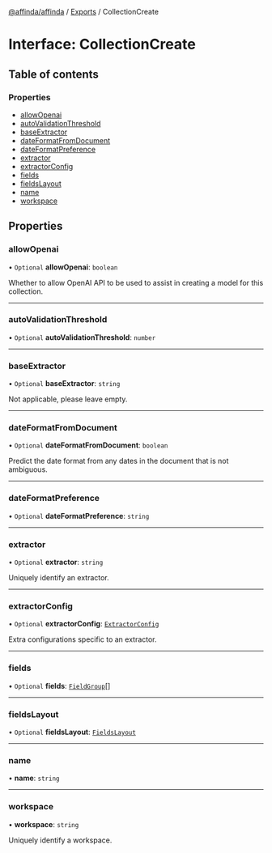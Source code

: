 [@affinda/affinda](../README.md) / [Exports](../modules.md) / CollectionCreate

# Interface: CollectionCreate

## Table of contents

### Properties

- [allowOpenai](CollectionCreate.md#allowopenai)
- [autoValidationThreshold](CollectionCreate.md#autovalidationthreshold)
- [baseExtractor](CollectionCreate.md#baseextractor)
- [dateFormatFromDocument](CollectionCreate.md#dateformatfromdocument)
- [dateFormatPreference](CollectionCreate.md#dateformatpreference)
- [extractor](CollectionCreate.md#extractor)
- [extractorConfig](CollectionCreate.md#extractorconfig)
- [fields](CollectionCreate.md#fields)
- [fieldsLayout](CollectionCreate.md#fieldslayout)
- [name](CollectionCreate.md#name)
- [workspace](CollectionCreate.md#workspace)

## Properties

### allowOpenai

• `Optional` **allowOpenai**: `boolean`

Whether to allow OpenAI API to be used to assist in creating a model for this collection.

___

### autoValidationThreshold

• `Optional` **autoValidationThreshold**: `number`

___

### baseExtractor

• `Optional` **baseExtractor**: `string`

Not applicable, please leave empty.

___

### dateFormatFromDocument

• `Optional` **dateFormatFromDocument**: `boolean`

Predict the date format from any dates in the document that is not ambiguous.

___

### dateFormatPreference

• `Optional` **dateFormatPreference**: `string`

___

### extractor

• `Optional` **extractor**: `string`

Uniquely identify an extractor.

___

### extractorConfig

• `Optional` **extractorConfig**: [`ExtractorConfig`](ExtractorConfig.md)

Extra configurations specific to an extractor.

___

### fields

• `Optional` **fields**: [`FieldGroup`](FieldGroup.md)[]

___

### fieldsLayout

• `Optional` **fieldsLayout**: [`FieldsLayout`](FieldsLayout.md)

___

### name

• **name**: `string`

___

### workspace

• **workspace**: `string`

Uniquely identify a workspace.
